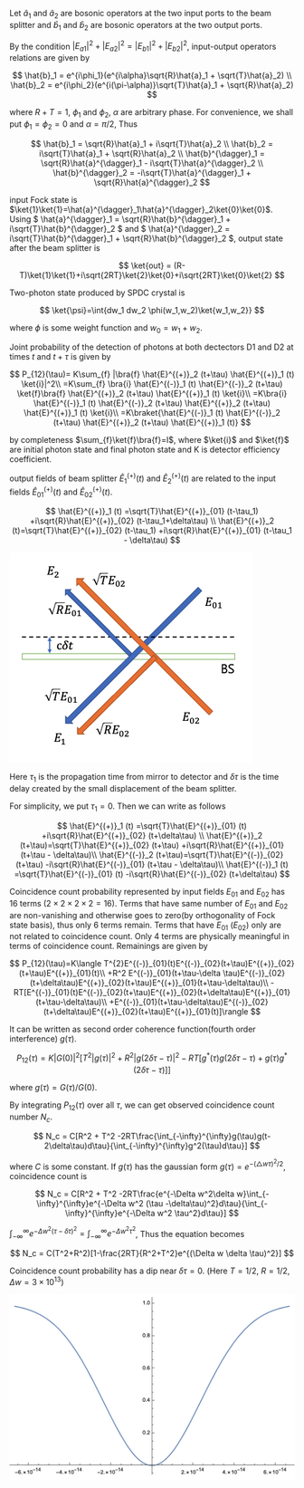 
Let $\hat{a}_1$ and $\hat{a}_2$ are bosonic operators at the two input ports to the beam splitter and $\hat{b}_1$ and $\hat{b}_2$ are bosonic operators at the two output ports.

By the condition $|E_{a1}|^{2}+|E_{a2}|^{2}=|E_{b1}|^{2}+|E_{b2}|^{2}$, input-output operators relations are given by

$$
\hat{b}_1 = e^{i\phi_1}(e^{i\alpha}\sqrt{R}\hat{a}_1 + \sqrt{T}\hat{a}_2) \\
\hat{b}_2 = e^{i\phi_2}(e^{i(\pi-\alpha)}\sqrt{T}\hat{a}_1 + \sqrt{R}\hat{a}_2)
$$

where $R+T=1$, $\phi_1$ and $\phi_2$, $\alpha$ are arbitrary phase. For convenience, we shall put $\phi_1=\phi_2=0$ and $\alpha=\pi/2$, Thus

$$
\hat{b}_1 = \sqrt{R}\hat{a}_1 + i\sqrt{T}\hat{a}_2 \\
\hat{b}_2 = i\sqrt{T}\hat{a}_1 + \sqrt{R}\hat{a}_2 \\
\hat{b}^{\dagger}_1 = \sqrt{R}\hat{a}^{\dagger}_1 - i\sqrt{T}\hat{a}^{\dagger}_2 \\
\hat{b}^{\dagger}_2 = -i\sqrt{T}\hat{a}^{\dagger}_1 + \sqrt{R}\hat{a}^{\dagger}_2
$$


input Fock state is $\ket{1}\ket{1}=\hat{a}^{\dagger}_1\hat{a}^{\dagger}_2\ket{0}\ket{0}$. Using $ \hat{a}^{\dagger}_1 = \sqrt{R}\hat{b}^{\dagger}_1 + i\sqrt{T}\hat{b}^{\dagger}_2 $ and $ \hat{a}^{\dagger}_2 = i\sqrt{T}\hat{b}^{\dagger}_1 + \sqrt{R}\hat{b}^{\dagger}_2 $, output state after the beam splitter is

$$
\ket{out} = (R-T)\ket{1}\ket{1}+i\sqrt{2RT}\ket{2}\ket{0}+i\sqrt{2RT}\ket{0}\ket{2}
$$


Two-photon state produced by SPDC crystal is 

$$
\ket{\psi}=\int{dw_1 dw_2 \phi(w_1,w_2)\ket{w_1,w_2}}
$$

where $\phi$ is some weight function and $w_0=w_1+w_2$.

Joint probability of the detection of photons at both dectectors D1 and D2 at times $t$ and $t+\tau$ is given by

$$
P_{12}(\tau)= K\sum_{f} |\bra{f} \hat{E}^{(+)}_2 (t+\tau) \hat{E}^{(+)}_1 (t) \ket{i}|^2\\
=K\sum_{f} \bra{i} \hat{E}^{(-)}_1 (t) \hat{E}^{(-)}_2 (t+\tau) \ket{f}\bra{f} \hat{E}^{(+)}_2 (t+\tau) \hat{E}^{(+)}_1 (t) \ket{i}\\
=K\bra{i} \hat{E}^{(-)}_1 (t) \hat{E}^{(-)}_2 (t+\tau)  \hat{E}^{(+)}_2 (t+\tau) \hat{E}^{(+)}_1 (t) \ket{i}\\
=K\braket{\hat{E}^{(-)}_1 (t) \hat{E}^{(-)}_2 (t+\tau)  \hat{E}^{(+)}_2 (t+\tau) \hat{E}^{(+)}_1 (t)} 
$$

by completeness $\sum_{f}\ket{f}\bra{f}=I$, where $\ket{i}$ and $\ket{f}$ are initial photon state and final photon state and K is detector efficiency coefficient.

output fields of beam splitter $\hat{E}^{(+)}_1 (t)$ and $\hat{E}^{(+)}_2 (t)$ are related to the input fields $\hat{E}^{(+)}_{01} (t)$ and $\hat{E}^{(+)}_{02} (t)$.

$$
\hat{E}^{(+)}_1 (t) =\sqrt{T}\hat{E}^{(+)}_{01} (t-\tau_1) +i\sqrt{R}\hat{E}^{(+)}_{02} (t-\tau_1+\delta\tau) \\
\hat{E}^{(+)}_2 (t)=\sqrt{T}\hat{E}^{(+)}_{02} (t-\tau_1) +i\sqrt{R}\hat{E}^{(+)}_{01} (t-\tau_1 - \delta\tau)
$$

![hom1](./fig/HOM1.png)

Here $\tau_1$ is the propagation time from mirror to detector and $\delta\tau$ is the time delay created by the small displacement of the beam splitter.

For simplicity, we put $\tau_1 = 0$. Then we can write as follows

$$
\hat{E}^{(+)}_1 (t) =\sqrt{T}\hat{E}^{(+)}_{01} (t) +i\sqrt{R}\hat{E}^{(+)}_{02} (t+\delta\tau) \\
\hat{E}^{(+)}_2 (t+\tau)=\sqrt{T}\hat{E}^{(+)}_{02} (t+\tau) +i\sqrt{R}\hat{E}^{(+)}_{01} (t+\tau - \delta\tau)\\
\hat{E}^{(-)}_2 (t+\tau)=\sqrt{T}\hat{E}^{(-)}_{02} (t+\tau) -i\sqrt{R}\hat{E}^{(-)}_{01} (t+\tau - \delta\tau)\\
\hat{E}^{(-)}_1 (t) =\sqrt{T}\hat{E}^{(-)}_{01} (t) -i\sqrt{R}\hat{E}^{(-)}_{02} (t+\delta\tau) 
$$

Coincidence count probability represented by input fields $E_{01}$ and $E_{02}$ has 16 terms ($2\times 2\times 2\times 2=16$). Terms that have same number of $E_{01}$ and $E_{02}$ are non-vanishing and otherwise goes to zero(by orthogonality of Fock state basis), thus only 6 terms remain. Terms that have $E_{01}$ ($E_{02}$) only are not related to coincidence count. Only 4 terms are physically meaningful in terms of coincidence count. Remainings are given by

$$
P_{12}(\tau)=K\langle T^{2}E^{(-)}_{01}(t)E^{(-)}_{02}(t+\tau)E^{(+)}_{02}(t+\tau)E^{(+)}_{01}(t)\\
+R^2 E^{(-)}_{01}(t+\tau-\delta \tau)E^{(-)}_{02}(t+\delta\tau)E^{(+)}_{02}(t+\tau)E^{(+)}_{01}(t+\tau-\delta\tau)\\
-RT[E^{(-)}_{01}(t)E^{(-)}_{02}(t+\tau)E^{(+)}_{02}(t+\delta\tau)E^{(+)}_{01}(t+\tau-\delta\tau)\\
+E^{(-)}_{01}(t+\tau-\delta\tau)E^{(-)}_{02}(t+\delta\tau)E^{(+)}_{02}(t+\tau)E^{(+)}_{01}(t)]\rangle
$$

It can be written as second order coherence function(fourth order interference) $g(\tau)$. 

$$
P_{12}(\tau)=K|G(0)|^2 [T^{2} |g(\tau)|^{2}+R^{2} |g(2\delta\tau-\tau)|^{2}-RT[g^*(\tau)g(2\delta\tau - \tau)+g(\tau)g^*(2\delta\tau - \tau)]]
$$

where $g(\tau) = G(\tau)/G(0)$.

By integrating $P_{12}(\tau)$ over all $\tau$, we can get observed coincidence count number $N_c$.

$$
N_c = C[R^2 + T^2 -2RT\frac{\int_{-\infty}^{\infty}g(\tau)g(t-2\delta\tau)d\tau}{\int_{-\infty}^{\infty}g^2(\tau)d\tau}]
$$

where $C$ is some constant. If $g(\tau)$ has the gaussian form $g(\tau)=e^{-(\triangle w\tau)^2 /2}$, coincidence count is

$$
N_c = C[R^2 + T^2 -2RT\frac{e^{-\Delta w^2\delta w}\int_{-\infty}^{\infty}e^{-\Delta w^2 (\tau -\delta\tau)^2}d\tau}{\int_{-\infty}^{\infty}e^{-\Delta w^2 \tau^2}d\tau}]
$$



$\int_{-\infty}^{\infty}e^{-\Delta w^2 (\tau -\delta\tau)^2}=\int_{-\infty}^{\infty}e^{-\Delta w^2 \tau^2}$, Thus the equation becomes

$$
N_c = C(T^2+R^2)[1-\frac{2RT}{R^2+T^2}e^{(\Delta w \delta \tau)^2}]
$$

Coincidence count probability has a dip near $\delta \tau=0$. (Here $T=1/2$, $R=1/2$, $\Delta w=3\times10^{13}$)

![hom dip](./fig/HOM2.png)

